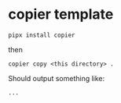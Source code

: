 # copier template

```shell
pipx install copier
```

then

```shell
copier copy <this directory> .
```

Should output something like:

```text
...
```
